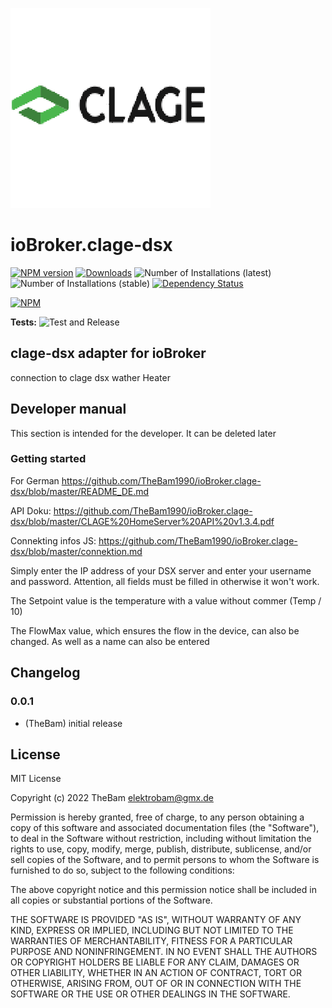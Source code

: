![Logo](admin/clage-dsx.png)
# ioBroker.clage-dsx

[![NPM version](https://img.shields.io/npm/v/iobroker.clage-dsx.svg)](https://www.npmjs.com/package/iobroker.clage-dsx)
[![Downloads](https://img.shields.io/npm/dm/iobroker.clage-dsx.svg)](https://www.npmjs.com/package/iobroker.clage-dsx)
![Number of Installations (latest)](https://iobroker.live/badges/clage-dsx-installed.svg)
![Number of Installations (stable)](https://iobroker.live/badges/clage-dsx-stable.svg)
[![Dependency Status](https://img.shields.io/david/TheBam1990/iobroker.clage-dsx.svg)](https://david-dm.org/TheBam1990/iobroker.clage-dsx)

[![NPM](https://nodei.co/npm/iobroker.clage-dsx.png?downloads=true)](https://nodei.co/npm/iobroker.clage-dsx/)

**Tests:** ![Test and Release](https://github.com/TheBam1990/ioBroker.clage-dsx/workflows/Test%20and%20Release/badge.svg)

## clage-dsx adapter for ioBroker

connection to clage dsx wather Heater

## Developer manual
This section is intended for the developer. It can be deleted later

### Getting started

For German https://github.com/TheBam1990/ioBroker.clage-dsx/blob/master/README_DE.md

API Doku: https://github.com/TheBam1990/ioBroker.clage-dsx/blob/master/CLAGE%20HomeServer%20API%20v1.3.4.pdf

Connekting infos JS: https://github.com/TheBam1990/ioBroker.clage-dsx/blob/master/connektion.md

Simply enter the IP address of your DSX server and enter your username and password.
Attention, all fields must be filled in otherwise it won't work.

The Setpoint value is the temperature with a value without commer (Temp / 10)

The FlowMax value, which ensures the flow in the device, can also be changed.
As well as a name can also be entered



## Changelog

### 0.0.1
* (TheBam) initial release

## License
MIT License

Copyright (c) 2022 TheBam <elektrobam@gmx.de>

Permission is hereby granted, free of charge, to any person obtaining a copy
of this software and associated documentation files (the "Software"), to deal
in the Software without restriction, including without limitation the rights
to use, copy, modify, merge, publish, distribute, sublicense, and/or sell
copies of the Software, and to permit persons to whom the Software is
furnished to do so, subject to the following conditions:

The above copyright notice and this permission notice shall be included in all
copies or substantial portions of the Software.

THE SOFTWARE IS PROVIDED "AS IS", WITHOUT WARRANTY OF ANY KIND, EXPRESS OR
IMPLIED, INCLUDING BUT NOT LIMITED TO THE WARRANTIES OF MERCHANTABILITY,
FITNESS FOR A PARTICULAR PURPOSE AND NONINFRINGEMENT. IN NO EVENT SHALL THE
AUTHORS OR COPYRIGHT HOLDERS BE LIABLE FOR ANY CLAIM, DAMAGES OR OTHER
LIABILITY, WHETHER IN AN ACTION OF CONTRACT, TORT OR OTHERWISE, ARISING FROM,
OUT OF OR IN CONNECTION WITH THE SOFTWARE OR THE USE OR OTHER DEALINGS IN THE
SOFTWARE.
